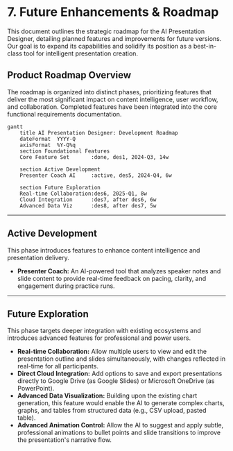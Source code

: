 # 7. Future Enhancements & Roadmap

This document outlines the strategic roadmap for the AI Presentation Designer, detailing planned features and improvements for future versions. Our goal is to expand its capabilities and solidify its position as a best-in-class tool for intelligent presentation creation.

## Product Roadmap Overview

The roadmap is organized into distinct phases, prioritizing features that deliver the most significant impact on content intelligence, user workflow, and collaboration. Completed features have been integrated into the core functional requirements documentation.

```mermaid
gantt
    title AI Presentation Designer: Development Roadmap
    dateFormat  YYYY-Q
    axisFormat  %Y-Q%q
    section Foundational Features
    Core Feature Set       :done, des1, 2024-Q3, 14w
    
    section Active Development
    Presenter Coach AI     :active, des5, 2024-Q4, 6w
    
    section Future Exploration
    Real-time Collaboration:des6, 2025-Q1, 8w
    Cloud Integration      :des7, after des6, 6w
    Advanced Data Viz      :des8, after des7, 5w
```

---

## Active Development

This phase introduces features to enhance content intelligence and presentation delivery.

*   **Presenter Coach:** An AI-powered tool that analyzes speaker notes and slide content to provide real-time feedback on pacing, clarity, and engagement during practice runs.

---

## Future Exploration

This phase targets deeper integration with existing ecosystems and introduces advanced features for professional and power users.

*   **Real-time Collaboration:** Allow multiple users to view and edit the presentation outline and slides simultaneously, with changes reflected in real-time for all participants.
*   **Direct Cloud Integration:** Add options to save and export presentations directly to Google Drive (as Google Slides) or Microsoft OneDrive (as PowerPoint).
*   **Advanced Data Visualization:** Building upon the existing chart generation, this feature would enable the AI to generate complex charts, graphs, and tables from structured data (e.g., CSV upload, pasted table).
*   **Advanced Animation Control:** Allow the AI to suggest and apply subtle, professional animations to bullet points and slide transitions to improve the presentation's narrative flow.
